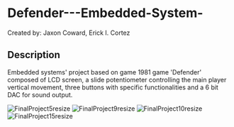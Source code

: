# Defender---Embedded-System-
Created by: Jaxon Coward, Erick I. Cortez
## Description
Embedded systems' project based on game 1981 game 'Defender' composed of LCD screen, a slide potentiometer controlling the main player vertical movement, three buttons with specific functionalities and a 6 bit DAC for sound output.  

![FinalProject5resize](https://user-images.githubusercontent.com/23512744/90805017-a9f24500-e2e0-11ea-87bf-d99587df5825.jpg)
![FinalProject9resize](https://user-images.githubusercontent.com/23512744/90804705-351f0b00-e2e0-11ea-86e5-c13d26a18776.jpg)
![FinalProject10resize](https://user-images.githubusercontent.com/23512744/90804722-394b2880-e2e0-11ea-8dab-f699bc63e274.jpg)
![FinalProject15resize](https://user-images.githubusercontent.com/23512744/90804733-3cdeaf80-e2e0-11ea-9e8b-45d27ef1d1a0.jpg)

